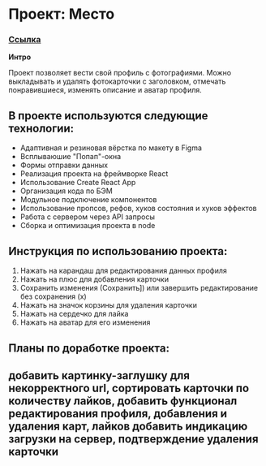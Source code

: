 # Проект: Место

### [Ссылка](https://sigvad.github.io/mesto-react/)

**Интро**

Проект позволяет вести свой профиль с фотографиями. Можно выкладывать и удалять фотокарточки с заголовком, отмечать понравившиеся, изменять описание и аватар профиля.


## В проекте используются следующие технологии:
* Адаптивная и резиновая вёрстка по макету в Figma
* Всплываюшие "Попап"-окна
* Формы отправки данных
* Реализация проекта на фреймворке React
* Использование Create React App
* Организация кода по БЭМ
* Модульное подключение компонентов
* Использование пропсов, рефов, хуков состояния и хуков эффектов
* Работа с сервером через API запросы
* Сборка и оптимизация проекта в node


## Инструкция по использованию проекта:
1. Нажать на карандаш для редактирования данных профиля
2. Нажать на плюс для добавления карточки
3. Сохранить изменения (Сохранить]) или завершить редактирование без сохранения (х)
4. Нажать на значок корзины для удаления карточки
5. Нажать на сердечко для лайка
6. Нажать на аватар для его изменения


## Планы по доработке проекта:
добавить картинку-заглушку для некорректного url, сортировать карточки по количеству лайков, добавить функционал редактирования профиля, добавления и удаления карт, лайков
добавить индикацию загрузки на сервер, подтверждение удаления карточки
-------------------